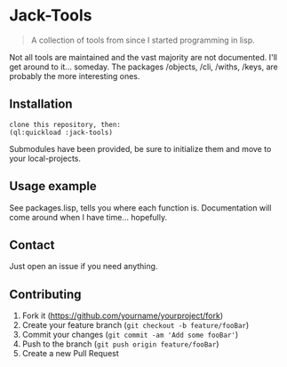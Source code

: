 # Jack-Tools
> A collection of tools from since I started programming in lisp. 

Not all tools are maintained and the vast majority are not documented. I'll get around to it... someday.
The packages /objects, /cli, /withs, /keys, are probably the more interesting ones.

## Installation
```
clone this repository, then:
(ql:quickload :jack-tools)
```

Submodules have been provided, be sure to initialize them and move to your local-projects.

## Usage example

See packages.lisp, tells you where each function is. Documentation will come around when I have time... hopefully.

## Contact
Just open an issue if you need anything.

## Contributing
1. Fork it (<https://github.com/yourname/yourproject/fork>)
2. Create your feature branch (`git checkout -b feature/fooBar`)
3. Commit your changes (`git commit -am 'Add some fooBar'`)
4. Push to the branch (`git push origin feature/fooBar`)
5. Create a new Pull Request
